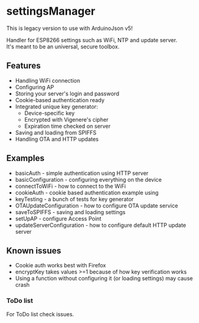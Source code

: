 # settingsManager

This is legacy version to use with ArduinoJson v5!  

Handler for ESP8266 settings such as WiFi, NTP and update server.  
It's meant to be an universal, secure toolbox.  

## Features

* Handling WiFi connection
* Configuring AP
* Storing your server's login and password
* Cookie-based authentication ready
* Integrated unique key generator:
	* Device-specific key
	* Encrypted with Vigenere's cipher
	* Expiration time checked on server
* Saving and loading from SPIFFS
* Handling OTA and HTTP updates

## Examples
* basicAuth - simple authentication using HTTP server
* basicConfiguration - configuring everything on the device
* connectToWiFi - how to connect to the WiFi
* cookieAuth - cookie based authentication example using
* keyTesting - a bunch of tests for key generator
* OTAUpdateConfiguration - how to configure OTA update service
* saveToSPIFFS - saving and loading settings
* setUpAP - configure Access Point
* updateServerConfiguration - how to configure default HTTP update server

## Known issues
* Cookie auth works best with Firefox
* encryptKey takes values >=1 because of how key verification works
* Using a function without configuring it (or loading settings) may cause crash

### ToDo list
For ToDo list check issues.
